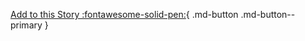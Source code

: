 <br><br>

[Add to this Story :fontawesome-solid-pen:][add-to-this-story]{ .md-button .md-button--primary }

[add-to-this-story]: ../contact.md "Contact us to add to this Story"